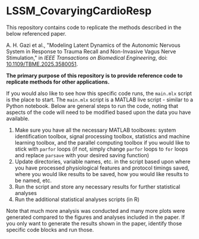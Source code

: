 # LSSM_CovaryingCardioResp

This repository contains code to replicate the methods described in the below referenced paper.

A. H. Gazi et al., "Modeling Latent Dynamics of the Autonomic Nervous System in Response to Trauma Recall and Non-Invasive Vagus Nerve Stimulation," in *IEEE Transactions on Biomedical Engineering*, doi: [10.1109/TBME.2025.3580051](https://doi.org/10.1109/TBME.2025.3580051).

**The primary purpose of this repository is to provide reference code to replicate methods for other applications.** 

If you would also like to see how this specific code runs, the `main.mlx` script is the place to start. The `main.mlx` script is a MATLAB live script - similar to a Python notebook. Below are general steps to run the code, noting that aspects of the code will need to be modified based upon the data you have available.

1. Make sure you have all the necessary MATLAB toolboxes: system identification toolbox, signal processing toolbox, statistics and machine learning toolbox, and the parallel computing toolbox if you would like to stick with `parfor` loops (if not, simply change `parfor` loops to `for` loops and replace `parsave` with your desired saving function)
2. Update directories, variable names, etc. in the script based upon where you have processed physiological features and protocol timings saved, where you would like results to be saved, how you would like results to be named, etc.
3. Run the script and store any necessary results for further statistical analyses
4. Run the additional statistical analyses scripts (in R)

Note that much more analysis was conducted and many more plots were generated compared to the figures and analyses included in the paper. If you only want to generate the results shown in the paper, identify those specific code blocks and run those. 
